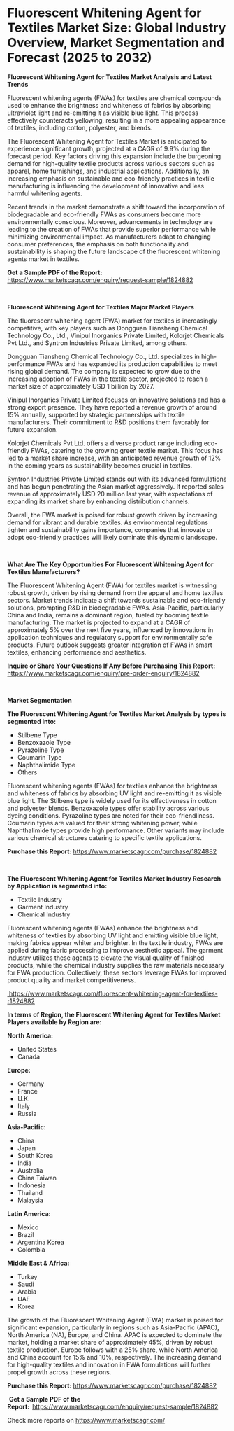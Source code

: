 <p><h1>Fluorescent Whitening Agent for Textiles Market Size: Global Industry Overview, Market Segmentation and Forecast (2025 to 2032)</h1></p><p><strong>Fluorescent Whitening Agent for Textiles Market Analysis and Latest Trends</strong></p>
<p><p>Fluorescent whitening agents (FWAs) for textiles are chemical compounds used to enhance the brightness and whiteness of fabrics by absorbing ultraviolet light and re-emitting it as visible blue light. This process effectively counteracts yellowing, resulting in a more appealing appearance of textiles, including cotton, polyester, and blends. </p><p>The Fluorescent Whitening Agent for Textiles Market is anticipated to experience significant growth, projected at a CAGR of 9.9% during the forecast period. Key factors driving this expansion include the burgeoning demand for high-quality textile products across various sectors such as apparel, home furnishings, and industrial applications. Additionally, an increasing emphasis on sustainable and eco-friendly practices in textile manufacturing is influencing the development of innovative and less harmful whitening agents.</p><p>Recent trends in the market demonstrate a shift toward the incorporation of biodegradable and eco-friendly FWAs as consumers become more environmentally conscious. Moreover, advancements in technology are leading to the creation of FWAs that provide superior performance while minimizing environmental impact. As manufacturers adapt to changing consumer preferences, the emphasis on both functionality and sustainability is shaping the future landscape of the fluorescent whitening agents market in textiles.</p></p>
<p><strong>Get a Sample PDF of the Report:&nbsp;</strong> <a href="https://www.marketscagr.com/enquiry/request-sample/1824882?utm_campaign=3541&utm_medium=2&utm_source=Github&utm_content=ia&utm_term=03042025&utm_id=fluorescent-whitening-agent-for-textiles">https://www.marketscagr.com/enquiry/request-sample/1824882</a></p>
<p>&nbsp;</p>
<p><strong>Fluorescent Whitening Agent for Textiles Major Market Players</strong></p>
<p><p>The fluorescent whitening agent (FWA) market for textiles is increasingly competitive, with key players such as Dongguan Tiansheng Chemical Technology Co., Ltd., Vinipul Inorganics Private Limited, Kolorjet Chemicals Pvt Ltd., and Syntron Industries Private Limited, among others. </p><p>Dongguan Tiansheng Chemical Technology Co., Ltd. specializes in high-performance FWAs and has expanded its production capabilities to meet rising global demand. The company is expected to grow due to the increasing adoption of FWAs in the textile sector, projected to reach a market size of approximately USD 1 billion by 2027.</p><p>Vinipul Inorganics Private Limited focuses on innovative solutions and has a strong export presence. They have reported a revenue growth of around 15% annually, supported by strategic partnerships with textile manufacturers. Their commitment to R&D positions them favorably for future expansion.</p><p>Kolorjet Chemicals Pvt Ltd. offers a diverse product range including eco-friendly FWAs, catering to the growing green textile market. This focus has led to a market share increase, with an anticipated revenue growth of 12% in the coming years as sustainability becomes crucial in textiles.</p><p>Syntron Industries Private Limited stands out with its advanced formulations and has begun penetrating the Asian market aggressively. It reported sales revenue of approximately USD 20 million last year, with expectations of expanding its market share by enhancing distribution channels.</p><p>Overall, the FWA market is poised for robust growth driven by increasing demand for vibrant and durable textiles. As environmental regulations tighten and sustainability gains importance, companies that innovate or adopt eco-friendly practices will likely dominate this dynamic landscape.</p></p>
<p>&nbsp;</p>
<p><strong>What Are The Key Opportunities For Fluorescent Whitening Agent for Textiles Manufacturers?</strong></p>
<p><p>The Fluorescent Whitening Agent (FWA) for textiles market is witnessing robust growth, driven by rising demand from the apparel and home textiles sectors. Market trends indicate a shift towards sustainable and eco-friendly solutions, prompting R&D in biodegradable FWAs. Asia-Pacific, particularly China and India, remains a dominant region, fueled by booming textile manufacturing. The market is projected to expand at a CAGR of approximately 5% over the next five years, influenced by innovations in application techniques and regulatory support for environmentally safe products. Future outlook suggests greater integration of FWAs in smart textiles, enhancing performance and aesthetics.</p></p>
<p><strong>Inquire or Share Your Questions If Any Before Purchasing This Report:</strong> <a href="https://www.marketscagr.com/enquiry/pre-order-enquiry/1824882?utm_campaign=3541&utm_medium=2&utm_source=Github&utm_content=ia&utm_term=03042025&utm_id=fluorescent-whitening-agent-for-textiles">https://www.marketscagr.com/enquiry/pre-order-enquiry/1824882</a></p>
<p>&nbsp;</p>
<p><strong>Market Segmentation</strong></p>
<p><strong>The Fluorescent Whitening Agent for Textiles Market Analysis by types is segmented into:</strong></p>
<p><ul><li>Stilbene Type</li><li>Benzoxazole Type</li><li>Pyrazoline Type</li><li>Coumarin Type</li><li>Naphthalimide Type</li><li>Others</li></ul></p>
<p><p>Fluorescent whitening agents (FWAs) for textiles enhance the brightness and whiteness of fabrics by absorbing UV light and re-emitting it as visible blue light. The Stilbene type is widely used for its effectiveness in cotton and polyester blends. Benzoxazole types offer stability across various dyeing conditions. Pyrazoline types are noted for their eco-friendliness. Coumarin types are valued for their strong whitening power, while Naphthalimide types provide high performance. Other variants may include various chemical structures catering to specific textile applications.</p></p>
<p><strong>Purchase this Report:&nbsp;</strong><a href="https://www.marketscagr.com/purchase/1824882?utm_campaign=3541&utm_medium=2&utm_source=Github&utm_content=ia&utm_term=03042025&utm_id=fluorescent-whitening-agent-for-textiles">https://www.marketscagr.com/purchase/1824882</a></p>
<p>&nbsp;</p>
<p><strong>The Fluorescent Whitening Agent for Textiles Market Industry Research by Application is segmented into:</strong></p>
<p><ul><li>Textile Industry</li><li>Garment Industry</li><li>Chemical Industry</li></ul></p>
<p><p>Fluorescent whitening agents (FWAs) enhance the brightness and whiteness of textiles by absorbing UV light and emitting visible blue light, making fabrics appear whiter and brighter. In the textile industry, FWAs are applied during fabric processing to improve aesthetic appeal. The garment industry utilizes these agents to elevate the visual quality of finished products, while the chemical industry supplies the raw materials necessary for FWA production. Collectively, these sectors leverage FWAs for improved product quality and market competitiveness.</p></p>
<p><a href="https://www.marketscagr.com/fluorescent-whitening-agent-for-textiles-r1824882?utm_campaign=3541&utm_medium=2&utm_source=Github&utm_content=ia&utm_term=03042025&utm_id=fluorescent-whitening-agent-for-textiles">&nbsp;https://www.marketscagr.com/fluorescent-whitening-agent-for-textiles-r1824882</a></p>
<p><strong>In terms of Region, the Fluorescent Whitening Agent for Textiles Market Players available by Region are:</strong></p>
<p>
    <p> <strong> North America: </strong>
        <ul>
            <li>United States</li>
            <li>Canada</li>
        </ul>
        </p> 
    <p> <strong> Europe: </strong>
        <ul>
            <li>Germany</li>
            <li>France</li>
            <li>U.K.</li>
            <li>Italy</li>
            <li>Russia</li>
        </ul>
        </p> 
    <p> <strong> Asia-Pacific: </strong>
        <ul>
            <li>China</li>
            <li>Japan</li>
            <li>South Korea</li>
            <li>India</li>
            <li>Australia</li>
            <li>China Taiwan</li>
            <li>Indonesia</li>
            <li>Thailand</li>
            <li>Malaysia</li>
        </ul>
        </p> 
    <p> <strong> Latin America: </strong>
        <ul>
            <li>Mexico</li>
            <li>Brazil</li>
            <li>Argentina Korea</li>
            <li>Colombia</li>
        </ul>
        </p> 
    <p> <strong> Middle East & Africa: </strong>
        <ul>
            <li>Turkey</li>
            <li>Saudi</li>
            <li>Arabia</li>
            <li>UAE</li>
            <li>Korea</li>
        </ul>
    </p>
    </p>
<p><p>The growth of the Fluorescent Whitening Agent (FWA) market is poised for significant expansion, particularly in regions such as Asia-Pacific (APAC), North America (NA), Europe, and China. APAC is expected to dominate the market, holding a market share of approximately 45%, driven by robust textile production. Europe follows with a 25% share, while North America and China account for 15% and 10%, respectively. The increasing demand for high-quality textiles and innovation in FWA formulations will further propel growth across these regions.</p></p>
<p><strong>Purchase this Report: </strong><a href="https://www.marketscagr.com/purchase/1824882?utm_campaign=3541&utm_medium=2&utm_source=Github&utm_content=ia&utm_term=03042025&utm_id=fluorescent-whitening-agent-for-textiles">https://www.marketscagr.com/purchase/1824882</a></p>
<p>&nbsp;<strong>Get a Sample PDF of the Report:&nbsp;&nbsp;</strong><a href="https://www.marketscagr.com/enquiry/request-sample/1824882?utm_campaign=3541&utm_medium=2&utm_source=Github&utm_content=ia&utm_term=03042025&utm_id=fluorescent-whitening-agent-for-textiles">https://www.marketscagr.com/enquiry/request-sample/1824882</a></p>
<p><strong></strong></p>
<p>Check more reports on <a href="https://www.marketscagr.com/?utm_campaign=3541&utm_medium=2&utm_source=Github&utm_content=ia&utm_term=03042025&utm_id=fluorescent-whitening-agent-for-textiles">https://www.marketscagr.com/</a></p>